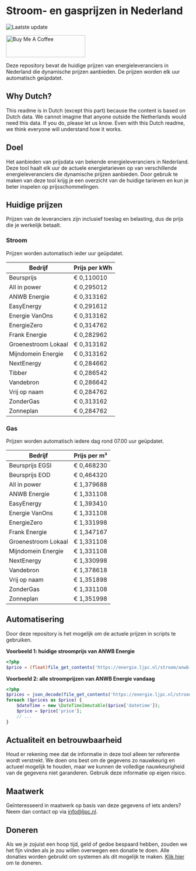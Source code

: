 # Stroom- en gasprijzen in Nederland

![Laatste update](https://img.shields.io/badge/laatste%20update-2024--12--28%2013%3A00%20CET-brightgreen)

<a href="https://www.buymeacoffee.com/Lars-" target="_blank"><img src="https://cdn.buymeacoffee.com/buttons/v2/default-orange.png" alt="Buy Me A Coffee" height="60" style="height: 60px !important;width: 217px !important;" ></a>

Deze repository bevat de huidige prijzen van energieleveranciers in Nederland die dynamische prijzen aanbieden. De prijzen worden elk uur automatisch geüpdatet.

## Why Dutch?

This readme is in Dutch (except this part) because the content is based on Dutch data. We cannot imagine that anyone outside the Netherlands would need this data. If you do, please let us know. Even with this Dutch readme, we think
everyone will understand how it works.

## Doel

Het aanbieden van prijsdata van bekende energieleveranciers in Nederland. Deze tool haalt elk uur de actuele energietarieven op van verschillende energieleveranciers die dynamische prijzen aanbieden. Door gebruik te maken van deze tool
krijg je een overzicht van de huidige tarieven en kun je beter inspelen op prijsschommelingen.

## Huidige prijzen

Prijzen van de leveranciers zijn inclusief toeslag en belasting, dus de prijs die je werkelijk betaalt.

### Stroom

Prijzen worden automatisch ieder uur geüpdatet.

 Bedrijf | Prijs per kWh 
---------|---------------
Beursprijs | € 0,110010
All in power | € 0,295012
ANWB Energie | € 0,313162
EasyEnergy | € 0,291612
Energie VanOns | € 0,313162
EnergieZero | € 0,314762
Frank Energie | € 0,282962
Groenestroom Lokaal | € 0,313162
Mijndomein Energie | € 0,313162
NextEnergy | € 0,284662
Tibber | € 0,286542
Vandebron | € 0,286642
Vrij op naam | € 0,284762
ZonderGas | € 0,313162
Zonneplan | € 0,284762


### Gas

Prijzen worden automatisch iedere dag rond 07.00 uur geüpdatet.

 Bedrijf | Prijs per m³ 
---------|--------------
Beursprijs EGSI | € 0,468230
Beursprijs EOD | € 0,464320
All in power | € 1,379688
ANWB Energie | € 1,331108
EasyEnergy | € 1,393410
Energie VanOns | € 1,331108
EnergieZero | € 1,331998
Frank Energie | € 1,347167
Groenestroom Lokaal | € 1,331108
Mijndomein Energie | € 1,331108
NextEnergy | € 1,330998
Vandebron | € 1,378618
Vrij op naam | € 1,351898
ZonderGas | € 1,331108
Zonneplan | € 1,351998


## Automatisering

Door deze repository is het mogelijk om de actuele prijzen in scripts te gebruiken.

**Voorbeeld 1: huidige stroomprijs van ANWB Energie**

```php
<?php
$price = (float)file_get_contents('https://energie.ljpc.nl/stroom/anwb-energie-nu.txt');

```

**Voorbeeld 2: alle stroomprijzen van ANWB Energie vandaag**

```php
<?php
$prices = json_decode(file_get_contents('https://energie.ljpc.nl/stroom/all-in-power-vandaag.json'),true);
foreach ($prices as $price) {
    $dateTime = new \DateTimeImmutable($price['datetime']);
    $price = $price['price'];
    // ...
}
```

## Actualiteit en betrouwbaarheid

Houd er rekening mee dat de informatie in deze tool alleen ter referentie wordt verstrekt. We doen ons best om de gegevens zo nauwkeurig en actueel mogelijk te houden, maar we kunnen de volledige nauwkeurigheid van de gegevens niet
garanderen. Gebruik deze informatie op eigen risico.

## Maatwerk

Geïnteresseerd in maatwerk op basis van deze gegevens of iets anders? Neem dan contact op
via [info@ljpc.nl](mailto:info@ljpc.nl?subject=Energie%20prijzen).

## Doneren

Als we je zojuist een hoop tijd, geld of gedoe bespaard hebben, zouden we het fijn vinden als je zou willen overwegen een
donatie te doen. Alle donaties worden gebruikt om systemen als dit mogelijk te
maken. [Klik hier](https://www.buymeacoffee.com/Lars-) om te doneren.
